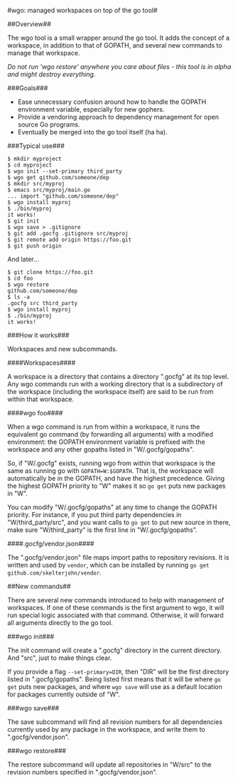 #wgo: managed workspaces on top of the go tool#

##Overview##

The wgo tool is a small wrapper around the go tool. It adds the concept of a workspace, in addition to that of GOPATH, and several new commands to manage that workspace.

*Do not run 'wgo restore' anywhere you care about files - this tool is in alpha and might destroy everything.*

###Goals###

- Ease unnecessary confusion around how to handle the GOPATH environment variable, especially for new gophers.
- Provide a vendoring approach to dependency management for open source Go programs.
- Eventually be merged into the go tool itself (ha ha).

###Typical use###

```
$ mkdir myproject
$ cd myproject
$ wgo init --set-primary third_party
$ wgo get github.com/someone/dep
$ mkdir src/myproj
$ emacs src/myproj/main.go
... import "github.com/someone/dep"
$ wgo install myproj
$ ./bin/myproj
it works!
$ git init
$ wgo save > .gitignore
$ git add .gocfg .gitignore src/myproj
$ git remote add origin https://foo.git
$ git push origin
```
And later...
```
$ git clone https://foo.git
$ cd foo
$ wgo restore
github.com/someone/dep
$ ls -a
.gocfg src third_party
$ wgo install myproj
$ ./bin/myproj
it works!
```

###How it works###

Workspaces and new subcommands.

####Workspaces####

A workspace is a directory that contains a directory ".gocfg" at its top level. Any wgo commands run with a working directory that is a subdirectory of the workspace (including the workspace itself) are said to be run from within that workspace.

####wgo foo####

When a wgo command is run from within a workspace, it runs the equivalent go command (by forwarding all arguments) with a modified environment: the GOPATH environment variable is prefixed with the workspace and any other gopaths listed in "W/.gocfg/gopaths".

So, if "W/.gocfg" exists, running wgo from within that workspace is the same as running go with `GOPATH=W:$GOPATH`. That is, the workspace will automatically be in the GOPATH, and have the highest precedence. Giving the highest GOPATH priority to "W" makes it so `go get` puts new packages in "W".

You can modify "W/.gocfg/gopaths" at any time to change the GOPATH priority. For instance, if you put third party dependencies in "W/third_party/src", and you want calls to `go get` to put new source in there, make sure "W/third_party" is the first line in "W/.gocfg/gopaths".

####.gocfg/vendor.json####

The ".gocfg/vendor.json" file maps import paths to repository revisions. It is written and used by `vendor`, which can be installed by running `go get github.com/skelterjohn/vendor`.

##New commands##

There are several new commands introduced to help with management of workspaces. If one of these commands is the first argument to wgo, it will run special logic associated with that command. Otherwise, it will forward all arguments directly to the go tool.

###wgo init###

The init command will create a ".gocfg" directory in the current directory. And "src", just to make things clear.

If you provide a flag `--set-primary=DIR`, then "DIR" will be the first directory listed in ".gocfg/gopaths". Being listed first means that it will be where `go get` puts new packages, and where `wgo save` will use as a default location for packages currently outside of "W".

###wgo save###

The save subcommand will find all revision numbers for all dependencies currently used by any package in the workspace, and write them to ".gocfg/vendor.json".

###wgo restore###

The restore subcommand will update all repositories in "W/src" to the revision numbers specified in ".gocfg/vendor.json".

